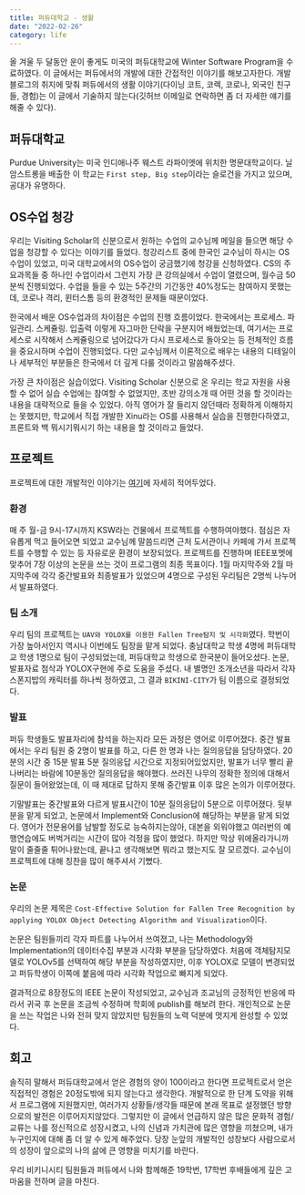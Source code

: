 ```yaml
---
title: 퍼듀대학교 - 생활
date: "2022-02-26"
category: life
---
```


올 겨울 두 달동안 운이 좋게도 미국의 퍼듀대학교에 Winter Software Program을 수료하였다. 이 글에서는 퍼듀에서의 개발에 대한 간접적인 이야기를 해보고자한다. 개발블로그의 취지에 맞춰 퍼듀에서의 생활 이야기(다이닝 코트, 코렉, 코로나, 외국인 친구들, 경험)는 이 글에서 기술하지 않는다(깃허브 이메일로 연락하면 좀 더 자세한 얘기를 해줄 수 있다).

## 퍼듀대학교

Purdue University는 미국 인디애나주 웨스트 라파이엣에 위치한 명문대학교이다. 닐 암스트롱을 배출한 이 학교는 `First step, Big step`이라는 슬로건을 가지고 있으며, 공대가 유명하다.

## OS수업 청강

우리는 Visiting Scholar의 신분으로서 원하는 수업의 교수님께 메일을 들으면 해당 수업을 청강할 수 있다는 이야기를 들었다. 청강리스트 중에 한국인 교수님이 하시는 OS수업이 있었고, 미국 대학교에서의 OS수업이 궁금했기에 청강을 신청하였다. CS의 주요과목들 중 하나인 수업이라서 그런지 가장 큰 강의실에서 수업이 열렸으며, 월수금 50분씩 진행되었다. 수업을 들을 수 있는 5주간의 기간동안 40%정도는 참여하지 못했는데, 코로나 격리, 윈터스톰 등의 환경적인 문제들 때문이었다.

한국에서 배운 OS수업과의 차이점은 수업의 진행 흐름이었다. 한국에서는 프로세스. 파일관리. 스케쥴링. 입출력 이렇게 자그마한 단락을 구분지어 배웠었는데, 여기서는 프로세스로 시작해서 스케쥴링으로 넘어갔다가 다시 프로세스로 돌아오는 등 전체적인 흐름을 중요시하며 수업이 진행되었다. 다만 교수님께서 이론적으로 배우는 내용의 디테일이나 세부적인 부분들은 한국에서 더 깊게 다룰 것이라고 말씀해주셨다.

가장 큰 차이점은 실습이었다. Visiting Scholar 신분으로 온 우리는 학교 자원을 사용할 수 없어 실습 수업에는 참여할 수 없었지만, 초반 강의소개 때 어떤 것을 할 것이라는 내용을 대략적으로 들을 수 있었다. 아직 영어가 잘 들리지 않던때라 정확하게 이해하지는 못했지만, 학교에서 직접 개발한 Xinu라는 OS를 사용해서 실습을 진행한다하였고, 프론트와 백 뭐시기뭐시기 하는 내용을 할 것이라고 들었다.

## 프로젝트

프로젝트에 대한 개발적인 이야기는 [여기]()에 자세히 적어두었다.

### 환경

매 주 월-금 9시-17시까지 KSW라는 건물에서 프로젝트를 수행하여야했다. 점심은 자유롭게 먹고 들어오면 되었고 교수님께 말씀드리면 근처 도서관이나 카페에 가서 프로젝트를 수행할 수 있는 등 자유로운 환경이 보장되었다. 프로젝트를 진행하며 IEEE포멧에 맞추어 7장 이상의 논문을 쓰는 것이 프로그램의 최종 목표이다. 1월 마지막주와 2월 마지막주에 각각 중간발표와 최종발표가 있었으며 4명으로 구성된 우리팀은 2명씩 나누어서 발표하였다.

### 팀 소개

우리 팀의 프로젝트는 `UAV와 YOLOX를 이용한 Fallen Tree탐지 및 시각화`였다. 학번이 가장 높아서인지 역시나 이번에도 팀장을 맡게 되었다. 충남대학교 학생 4명에 퍼듀대학교 학생 1명으로 팀이 구성되었는데, 퍼듀대학교 학생으로 한국분이 들어오셨다. 논문, 발표자료 첨삭과 YOLOX구현에 주로 도움을 주셨다. 내 별명인 조개소년을 따라서 각자 스폰지밥의 캐릭터를 하나씩 정하였고, 그 결과 `BIKINI-CITY`가 팀 이름으로 결정되었다.

### 발표

퍼듀 학생들도 발표자리에 참석을 하는지라 모든 과정은 영어로 이루어졌다. 중간 발표에서는 우리 팀원 중 2명이 발표를 하고, 다른 한 명과 나는 질의응답을 담당하였다. 20분의 시간 중 15분 발표 5분 질의응답 시간으로 지정되어있었지만, 발표가 너무 빨리 끝나버리는 바람에 10분동안 질의응답을 해야했다. 쓰러진 나무의 정확한 정의에 대해서 질문이 들어왔었는데, 이 때 제대로 답하지 못해 중간발표 이후 많은 논의가 이루어졌다.

기말발표는 중간발표와 다르게 발표시간이 10분 질의응답이 5분으로 이루어졌다. 뒷부분을 맡게 되었고, 논문에서 Implement와 Conclusion에 해당하는 부분을 맡게 되었다. 영어가 전문용어를 남발할 정도로 능숙하지는않아, 대본을 외워야했고 여러번의 예행연습에도 버벅거리는 시간이 많아 걱정을 많이 했었다. 하지만 막상 위에올라가니까 말이 줄줄줄 튀어나왔는데, 끝나고 생각해보면 뭐라고 했는지도 잘 모르겠다. 교수님이 프로젝트에 대해 칭찬을 많이 해주셔서 기뻤다.

### 논문

우리의 논문 제목은 `Cost-Effective Solution for Fallen Tree Recognition by applying YOLOX Object Detecting Algorithm and Visualization`이다.

논문은 팀원들끼리 각자 파트를 나누어서 쓰여졌고, 나는 Methodology와 Implementation의 데이터수집 부분과 시각화 부분을 담당하였다. 처음에 객체탐지모델로 YOLOv5를 선택하여 해당 부분을 작성하였지만, 이후 YOLOX로 모델이 변경되었고 퍼듀학생이 이쪽에 붙음에 따라 시각화 작업으로 빠지게 되었다.

결과적으로 8장정도의 IEEE 논문이 작성되었고, 교수님과 조교님의 긍정적인 반응에 따라서 귀국 후 논문을 조금씩 수정하며 학회에 publish를 해보려 한다. 개인적으로 논문을 쓰는 작업은 나와 전혀 맞지 않았지만 팀원들의 노력 덕분에 멋지게 완성할 수 있었다.

## 회고

솔직히 말해서 퍼듀대학교에서 얻은 경험의 양이 100이라고 한다면 프로젝트로서 얻은 직접적인 경험은 20정도밖에 되지 않는다고 생각한다. 개발적으로 한 단계 도약을 위해서 프로그램에 지원했지만, 여러가지 상황들/생각들 때문에 본래 목표로 설정했던 방향으로의 발전은 이루어지지않았다. 그렇지만 이 글에서 언급하지 않은 많은 문화적 경험/교류는 나를 정신적으로 성장시켰고, 나의 신념과 가치관에 많은 영향을 끼쳤으며, 내가 누구인지에 대해 좀 더 알 수 있게 해주었다. 당장 눈앞의 개발적인 성장보다 사람으로서의 성장이 앞으로의 나의 삶에 큰 영향을 미치기를 바란다.

우리 비키니시티 팀원들과 퍼듀에서 나와 함께해준 19학번, 17학번 후배들에게 깊은 고마움을 전하며 글을 마친다.
